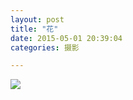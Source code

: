 ```yaml
---
layout: post
title: "花"
date: 2015-05-01 20:39:04
categories: 摄影

---
```

![](http://imglf1.ph.126.net/YsrQdflN-tUzqbWsyDssZw==/6630323396327219413.jpg)